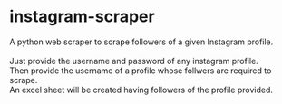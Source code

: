 # instagram-scraper
A python web scraper to scrape followers of a given Instagram profile.  
<br>
Just provide the username and password of any instagram profile.  
Then provide the username of a profile whose follwers are required to scrape.  
An excel sheet will be created having followers of the profile provided. 

